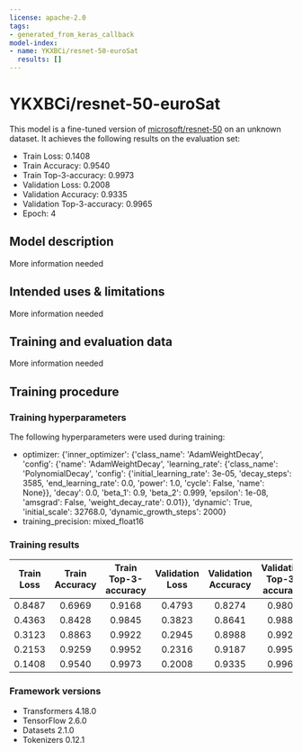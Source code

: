 ```yaml
---
license: apache-2.0
tags:
- generated_from_keras_callback
model-index:
- name: YKXBCi/resnet-50-euroSat
  results: []
---
```


<!-- This model card has been generated automatically according to the information Keras had access to. You should
probably proofread and complete it, then remove this comment. -->

# YKXBCi/resnet-50-euroSat

This model is a fine-tuned version of [microsoft/resnet-50](https://huggingface.co/microsoft/resnet-50) on an unknown dataset.
It achieves the following results on the evaluation set:
- Train Loss: 0.1408
- Train Accuracy: 0.9540
- Train Top-3-accuracy: 0.9973
- Validation Loss: 0.2008
- Validation Accuracy: 0.9335
- Validation Top-3-accuracy: 0.9965
- Epoch: 4

## Model description

More information needed

## Intended uses & limitations

More information needed

## Training and evaluation data

More information needed

## Training procedure

### Training hyperparameters

The following hyperparameters were used during training:
- optimizer: {'inner_optimizer': {'class_name': 'AdamWeightDecay', 'config': {'name': 'AdamWeightDecay', 'learning_rate': {'class_name': 'PolynomialDecay', 'config': {'initial_learning_rate': 3e-05, 'decay_steps': 3585, 'end_learning_rate': 0.0, 'power': 1.0, 'cycle': False, 'name': None}}, 'decay': 0.0, 'beta_1': 0.9, 'beta_2': 0.999, 'epsilon': 1e-08, 'amsgrad': False, 'weight_decay_rate': 0.01}}, 'dynamic': True, 'initial_scale': 32768.0, 'dynamic_growth_steps': 2000}
- training_precision: mixed_float16

### Training results

| Train Loss | Train Accuracy | Train Top-3-accuracy | Validation Loss | Validation Accuracy | Validation Top-3-accuracy | Epoch |
|:----------:|:--------------:|:--------------------:|:---------------:|:-------------------:|:-------------------------:|:-----:|
| 0.8487     | 0.6969         | 0.9168               | 0.4793          | 0.8274              | 0.9802                    | 0     |
| 0.4363     | 0.8428         | 0.9845               | 0.3823          | 0.8641              | 0.9881                    | 1     |
| 0.3123     | 0.8863         | 0.9922               | 0.2945          | 0.8988              | 0.9928                    | 2     |
| 0.2153     | 0.9259         | 0.9952               | 0.2316          | 0.9187              | 0.9958                    | 3     |
| 0.1408     | 0.9540         | 0.9973               | 0.2008          | 0.9335              | 0.9965                    | 4     |


### Framework versions

- Transformers 4.18.0
- TensorFlow 2.6.0
- Datasets 2.1.0
- Tokenizers 0.12.1
